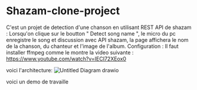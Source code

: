 # Shazam-clone-project
C'est un projet de detection d'une chanson en utilisant REST API de shazam :
Lorsqu'on clique sur le boutton " Detect song name ", le micro du pc enregistre le song et discussion avec API shazam, la page affichera le nom de la chanson, du chanteur et l'image de l'album.
Configuration :
Il faut installer ffmpeg comme le montre la video suivante : https://www.youtube.com/watch?v=IECI72XEox0

voici l'architecture:
![Untitled Diagram drawio](https://user-images.githubusercontent.com/94302441/235677135-3dbb6a58-b452-4abb-8d1e-962eb32ae85f.png)

voici un demo de travaille
